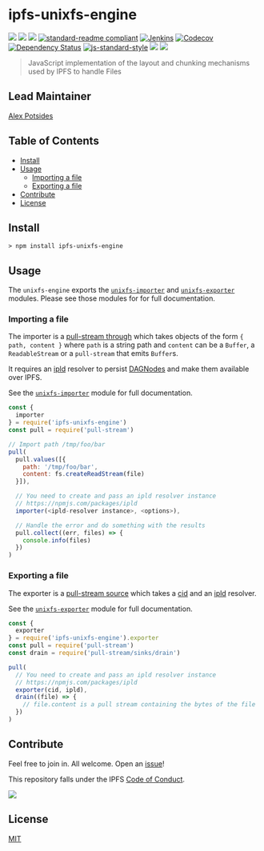 # ipfs-unixfs-engine

[![](https://img.shields.io/badge/made%20by-Protocol%20Labs-blue.svg?style=flat-square)](http://ipn.io)
[![](https://img.shields.io/badge/project-IPFS-blue.svg?style=flat-square)](http://ipfs.io/)
[![](https://img.shields.io/badge/freenode-%23ipfs-blue.svg?style=flat-square)](http://webchat.freenode.net/?channels=%23ipfs)
[![standard-readme compliant](https://img.shields.io/badge/standard--readme-OK-green.svg?style=flat-square)](https://github.com/RichardLitt/standard-readme)
[![Jenkins](https://ci.ipfs.team/buildStatus/icon?job=ipfs/js-ipfs-unixfs-engine/master)](https://ci.ipfs.team/job/ipfs/job/js-ipfs-unixfs-engine/job/master/)
[![Codecov](https://codecov.io/gh/ipfs/js-ipfs-unixfs-engine/branch/master/graph/badge.svg)](https://codecov.io/gh/ipfs/js-ipfs-unixfs-engine)
[![Dependency Status](https://david-dm.org/ipfs/js-ipfs-unixfs-engine.svg?style=flat-square)](https://david-dm.org/ipfs/js-ipfs-unixfs-engine)
[![js-standard-style](https://img.shields.io/badge/code%20style-standard-brightgreen.svg?style=flat-square)](https://github.com/feross/standard)
![](https://img.shields.io/badge/npm-%3E%3D3.0.0-orange.svg?style=flat-square)
![](https://img.shields.io/badge/Node.js-%3E%3D8.0.0-orange.svg?style=flat-square)

> JavaScript implementation of the layout and chunking mechanisms used by IPFS to handle Files

## Lead Maintainer

[Alex Potsides](https://github.com/achingbrain)

## Table of Contents

- [Install](#install)
- [Usage](#usage)
  - [Importing a file](#importing-a-file)
  - [Exporting a file](#exporting-a-file)
- [Contribute](#contribute)
- [License](#license)

## Install

```
> npm install ipfs-unixfs-engine
```

## Usage

The `unixfs-engine` exports the [`unixfs-importer`](https://npmjs.com/packages/ipfs-unixfs-importer) and [`unixfs-exporter`](https://npmjs.com/packages/ipfs-unixfs-exporter) modules.  Please see those modules for for full documentation.

### Importing a file

The importer is a [pull-stream through](https://github.com/pull-stream/pull-stream#through) which takes objects of the form `{ path, content }` where `path` is a string path and `content` can be a `Buffer`, a `ReadableStream` or a `pull-stream` that emits `Buffer`s.

It requires an [ipld](https://npmjs.com/packages/ipld) resolver to persist [DAGNodes](https://npmjs.com/packages/ipld-dag-pb) and make them available over IPFS.

See the [`unixfs-importer`](https://npmjs.com/packages/ipfs-unixfs-importer) module for full documentation.

```js
const {
  importer
} = require('ipfs-unixfs-engine')
const pull = require('pull-stream')

// Import path /tmp/foo/bar
pull(
  pull.values([{
    path: '/tmp/foo/bar',
    content: fs.createReadStream(file)
  }]),

  // You need to create and pass an ipld resolver instance
  // https://npmjs.com/packages/ipld
  importer(<ipld-resolver instance>, <options>),

  // Handle the error and do something with the results
  pull.collect((err, files) => {
    console.info(files)
  })
)
```

### Exporting a file

The exporter is a [pull-stream source](https://github.com/pull-stream/pull-stream#source-readable-stream-that-produces-values) which takes a [cid](https://npmjs.com/packages/cids) and an [ipld](https://npmjs.com/packages/ipld) resolver.

See the [`unixfs-exporter`](https://npmjs.com/packages/ipfs-unixfs-exporter) module for full documentation.

```js
const {
  exporter
} = require('ipfs-unixfs-engine').exporter
const pull = require('pull-stream')
const drain = require('pull-stream/sinks/drain')

pull(
  // You need to create and pass an ipld resolver instance
  // https://npmjs.com/packages/ipld
  exporter(cid, ipld),
  drain((file) => {
    // file.content is a pull stream containing the bytes of the file
  })
)
```

## Contribute

Feel free to join in. All welcome. Open an [issue](https://github.com/ipfs/js-ipfs-unixfs-engine/issues)!

This repository falls under the IPFS [Code of Conduct](https://github.com/ipfs/community/blob/master/code-of-conduct.md).

[![](https://cdn.rawgit.com/jbenet/contribute-ipfs-gif/master/img/contribute.gif)](https://github.com/ipfs/community/blob/master/contributing.md)

## License

[MIT](LICENSE)
